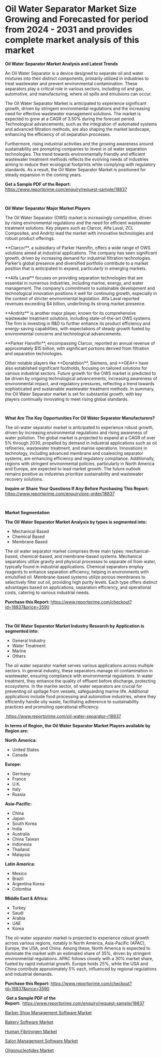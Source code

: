 <p><h1>Oil Water Separator Market Size Growing and Forecasted for period from 2024 - 2031 and provides complete market analysis of this market</h1></p><p><strong>Oil Water Separator Market Analysis and Latest Trends</strong></p>
<p><p>An Oil Water Separator is a device designed to separate oil and water mixtures into their distinct components, primarily utilized in industries to treat wastewater and prevent environmental contamination. These separators play a critical role in various sectors, including oil and gas, automotive, and manufacturing, where oil spills and emulsions can occur.</p><p>The Oil Water Separator Market is anticipated to experience significant growth, driven by stringent environmental regulations and the increasing need for effective wastewater management solutions. The market is expected to grow at a CAGR of 3.50% during the forecast period. Technological advancements, such as the integration of automated systems and advanced filtration methods, are also shaping the market landscape, enhancing the efficiency of oil separation processes.</p><p>Furthermore, rising industrial activities and the growing awareness around sustainability are prompting companies to invest in oil water separation technologies. The trend towards environmentally friendly and efficient wastewater treatment methods reflects the evolving needs of industries aiming to reduce their ecological footprints while complying with regulatory standards. As a result, the Oil Water Separator Market is positioned for steady expansion in the coming years.</p></p>
<p><strong>Get a Sample PDF of the Report:&nbsp;</strong> <a href="https://www.reportprime.com/enquiry/request-sample/18837?utm_campaign=1082&utm_medium=2&utm_source=Github&utm_content=ia&utm_term=22112024&utm_id=oil-water-separator">https://www.reportprime.com/enquiry/request-sample/18837</a></p>
<p>&nbsp;</p>
<p><strong>Oil Water Separator Major Market Players</strong></p>
<p><p>The Oil Water Separator (OWS) market is increasingly competitive, driven by rising environmental regulations and the need for efficient wastewater treatment solutions. Key players such as Clarcor, Alfa Laval, ZCL Composites, and Andritz lead the market with innovative technologies and robust product offerings.</p><p>**Clarcor**, a subsidiary of Parker Hannifin, offers a wide range of OWS solutions aimed at industrial applications. The company has seen significant growth, driven by increasing demand for industrial filtration technologies. Parker’s global presence and diversified portfolio contribute to a market position that is anticipated to expand, particularly in emerging markets.</p><p>**Alfa Laval** focuses on providing separation technologies that are essential in numerous industries, including marine, energy, and water management. The company’s commitment to sustainable development and technological innovation positions it well for continuing growth, especially in the context of stricter environmental legislation. Alfa Laval reported revenues exceeding $4 billion, underlining its strong market presence.</p><p>**Andritz** is another major player, known for its comprehensive wastewater treatment solutions, including state-of-the-art OWS systems. The firm is investing in R&D to further enhance its product efficiency and energy-saving capabilities, with expectations of steady growth fueled by environmental concerns and technological advancements.</p><p>**Parker Hannifin**, encompassing Clarcor, reported an annual revenue of approximately $15 billion, with significant portions derived from filtration and separation technologies. </p><p>Other notable players like **Donaldson**, Siemens, and **GEA** have also established significant footholds, focusing on tailored solutions for various industrial sectors. Future growth for the OWS market is predicted to be driven by ongoing technological advancements, increasing awareness of environmental impact, and regulatory pressures, reflecting a trend towards sophisticated and sustainable wastewater treatment methods. In summary, the Oil Water Separator market is set for substantial growth, with key players continually innovating to meet rising global standards.</p></p>
<p>&nbsp;</p>
<p><strong>What Are The Key Opportunities For Oil Water Separator Manufacturers?</strong></p>
<p><p>The oil-water separator market is anticipated to experience robust growth, driven by increasing environmental regulations and rising awareness of water pollution. The global market is projected to expand at a CAGR of over 5% through 2030, propelled by demand in industrial applications such as oil refineries, wastewater treatment, and marine operations. Innovations in technology, including advanced membrane and coalescing separator systems, are enhancing efficiency and regulatory compliance. Additionally, regions with stringent environmental policies, particularly in North America and Europe, are expected to lead market growth. The future outlook remains positive as industries prioritize sustainability and wastewater recovery solutions.</p></p>
<p><strong>Inquire or Share Your Questions If Any Before Purchasing This Report:</strong> <a href="https://www.reportprime.com/enquiry/pre-order/18837?utm_campaign=1082&utm_medium=2&utm_source=Github&utm_content=ia&utm_term=22112024&utm_id=oil-water-separator">https://www.reportprime.com/enquiry/pre-order/18837</a></p>
<p>&nbsp;</p>
<p><strong>Market Segmentation</strong></p>
<p><strong>The Oil Water Separator Market Analysis by types is segmented into:</strong></p>
<p><ul><li>Mechanical Based</li><li>Chemical Based</li><li>Membrane Based</li></ul></p>
<p><p>The oil water separator market comprises three main types: mechanical-based, chemical-based, and membrane-based systems. Mechanical separators utilize gravity and physical processes to separate oil from water, typically found in industrial applications. Chemical separators employ reagents to enhance separation efficiency, helping in environments with emulsified oil. Membrane-based systems utilize porous membranes to selectively filter out oil, providing high purity levels. Each type offers distinct advantages based on applications, separation efficiency, and operational costs, catering to various industrial needs.</p></p>
<p><strong>Purchase this Report:&nbsp;</strong><a href="https://www.reportprime.com/checkout?id=18837&price=3590&utm_campaign=1082&utm_medium=2&utm_source=Github&utm_content=ia&utm_term=22112024&utm_id=oil-water-separator">https://www.reportprime.com/checkout?id=18837&price=3590</a></p>
<p>&nbsp;</p>
<p><strong>The Oil Water Separator Market Industry Research by Application is segmented into:</strong></p>
<p><ul><li>General Industry</li><li>Water Treatment</li><li>Marine</li><li>Others</li></ul></p>
<p><p>The oil water separator market serves various applications across multiple sectors. In general industry, these separators manage oil contamination in wastewater, ensuring compliance with environmental regulations. In water treatment, they enhance the quality of effluent before discharge, protecting ecosystems. In the marine sector, oil water separators are crucial for preventing oil spillage from vessels, safeguarding marine life. Additional applications include food processing and automotive industries, where they efficiently handle oily waste, facilitating adherence to sustainability practices and promoting operational efficiency.</p></p>
<p><a href="https://www.reportprime.com/oil-water-separator-r18837?utm_campaign=1082&utm_medium=2&utm_source=Github&utm_content=ia&utm_term=22112024&utm_id=oil-water-separator">&nbsp;https://www.reportprime.com/oil-water-separator-r18837</a></p>
<p><strong>In terms of Region, the Oil Water Separator Market Players available by Region are:</strong></p>
<p>
    <p> <strong> North America: </strong>
        <ul>
            <li>United States</li>
            <li>Canada</li>
        </ul>
        </p> 
    <p> <strong> Europe: </strong>
        <ul>
            <li>Germany</li>
            <li>France</li>
            <li>U.K.</li>
            <li>Italy</li>
            <li>Russia</li>
        </ul>
        </p> 
    <p> <strong> Asia-Pacific: </strong>
        <ul>
            <li>China</li>
            <li>Japan</li>
            <li>South Korea</li>
            <li>India</li>
            <li>Australia</li>
            <li>China Taiwan</li>
            <li>Indonesia</li>
            <li>Thailand</li>
            <li>Malaysia</li>
        </ul>
        </p> 
    <p> <strong> Latin America: </strong>
        <ul>
            <li>Mexico</li>
            <li>Brazil</li>
            <li>Argentina Korea</li>
            <li>Colombia</li>
        </ul>
        </p> 
    <p> <strong> Middle East & Africa: </strong>
        <ul>
            <li>Turkey</li>
            <li>Saudi</li>
            <li>Arabia</li>
            <li>UAE</li>
            <li>Korea</li>
        </ul>
    </p>
    </p>
<p><p>The oil-water separator market is projected to experience robust growth across various regions, notably in North America, Asia-Pacific (APAC), Europe, the USA, and China. Among these, North America is expected to dominate the market with an estimated share of 35%, driven by stringent environmental regulations. APAC follows closely with a 30% market share, fueled by rapid industrial growth. Europe holds 25%, while the USA and China contribute approximately 5% each, influenced by regional regulations and industrial demands.</p></p>
<p><strong>Purchase this Report: </strong><a href="https://www.reportprime.com/checkout?id=18837&price=3590&utm_campaign=1082&utm_medium=2&utm_source=Github&utm_content=ia&utm_term=22112024&utm_id=oil-water-separator">https://www.reportprime.com/checkout?id=18837&price=3590</a></p>
<p>&nbsp;<strong>Get a Sample PDF of the Report:&nbsp;&nbsp;</strong><a href="https://www.reportprime.com/enquiry/request-sample/18837?utm_campaign=1082&utm_medium=2&utm_source=Github&utm_content=ia&utm_term=22112024&utm_id=oil-water-separator">https://www.reportprime.com/enquiry/request-sample/18837</a></p>
<p><strong></strong></p>
<p><p><a href="https://www.linkedin.com/pulse/decoding-barber-shop-management-software-market-dynamics-strategic-r63zc?utm_campaign=1082&utm_medium=2&utm_source=Github&utm_content=ia&utm_term=22112024&utm_id=oil-water-separator">Barber Shop Management Software Market</a></p><p><a href="https://www.linkedin.com/pulse/bakery-software-market-research-report-pertinent-information-eaqqc?utm_campaign=1082&utm_medium=2&utm_source=Github&utm_content=ia&utm_term=22112024&utm_id=oil-water-separator">Bakery Software Market</a></p><p><a href="https://issuu.com/reportprime-2/docs/human-fibrinogen-market-size-2030.p_9093b67bd65953?utm_campaign=1082&utm_medium=2&utm_source=Github&utm_content=ia&utm_term=22112024&utm_id=oil-water-separator">Human Fibrinogen Market</a></p><p><a href="https://www.linkedin.com/pulse/salon-management-software-mosaic-piecing-together-global-market-f4lwc?utm_campaign=1082&utm_medium=2&utm_source=Github&utm_content=ia&utm_term=22112024&utm_id=oil-water-separator">Salon Management Software Market</a></p><p><a href="https://issuu.com/reportprime-2/docs/oligonucleotides-market-size-2030.p_3883b3585ccbbe?utm_campaign=1082&utm_medium=2&utm_source=Github&utm_content=ia&utm_term=22112024&utm_id=oil-water-separator">Oligonucleotides Market</a></p></p>